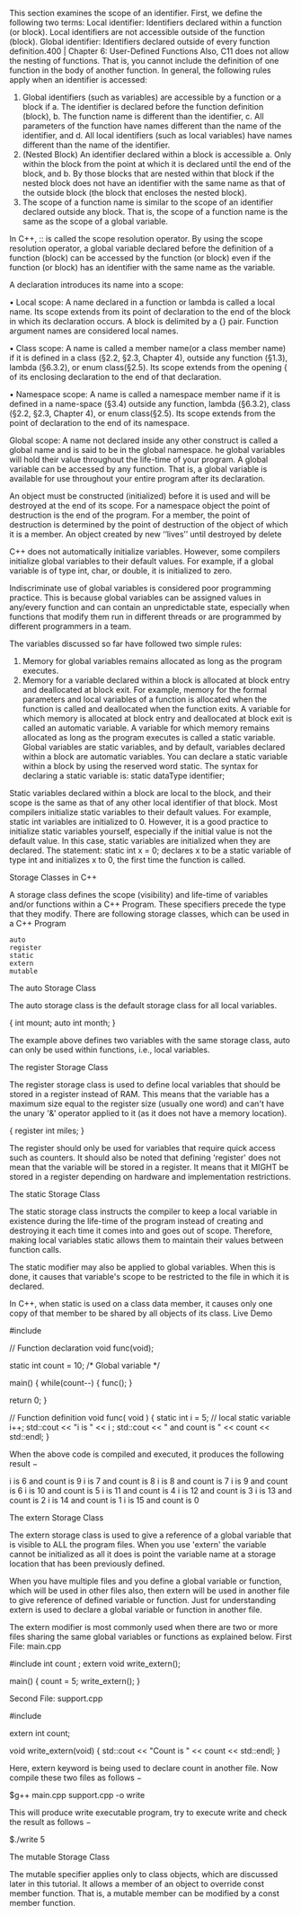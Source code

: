This section examines the scope of an identifier. First, we define the following two terms:
Local identifier: Identifiers declared within a function (or block).
Local identifiers are not accessible outside of the function (block).
Global identifier: Identifiers declared outside of every function definition.400 | Chapter 6: User-Defined Functions
Also, C11 does not allow the nesting of functions. That is, you cannot include the
definition of one function in the body of another function.
In general, the following rules apply when an identifier is accessed:
1. Global identifiers (such as variables) are accessible by a function or a
block if
a. The identifier is declared before the function definition (block),
b. The function name is different than the identifier,
c. All parameters of the function have names different than the
name of the identifier, and
d. All local identifiers (such as local variables) have names different
than the name of the identifier.
2. (Nested Block) An identifier declared within a block is accessible
a. Only within the block from the point at which it is declared until
the end of the block, and
b. By those blocks that are nested within that block if the nested
block does not have an identifier with the same name as that of
the outside block (the block that encloses the nested block).
3. The scope of a function name is similar to the scope of an identifier
declared outside any block. That is, the scope of a function name is
the same as the scope of a global variable.





In C++, :: is called the scope resolution operator. By using the
scope resolution operator, a global variable declared before the definition of a function (block) can be accessed by the function (or block)
even if the function (or block) has an identifier with the same name as
the variable.






A declaration introduces its name into a scope:

• Local scope: A name declared in a function or lambda is called a local name. Its scope extends from its point of declaration to the end of the block in which its declaration  occurs.  A block is  delimited by a {} pair.  Function  argument  names  are  considered local names.

• Class scope: A name is called a member name(or a class member name) if it is defined in a class  (§2.2,  §2.3,  Chapter  4),  outside  any  function  (§1.3),  lambda  (§6.3.2),  or enum  class(§2.5).   Its scope  extends  from  the  opening { of  its  enclosing  declaration  to  the  end  of  that declaration.

• Namespace scope: A name is called a namespace member name if  it  is  defined  in  a  name-space  (§3.4)  outside  any function,  lambda  (§6.3.2),  class  (§2.2,  §2.3,  Chapter  4),  or enum class(§2.5).  Its scope extends from the point of declaration to the end of its namespace.

Global scope: A  name  not  declared  inside  any  other  construct  is  called  a global  name and  is  said  to  be  in  the global namespace. he global variables will hold their value throughout the life-time of your program. A global variable can be accessed by any function. That is, a global variable is available for use throughout your entire program after its declaration.

An object must be constructed (initialized) before it is used and will be destroyed at the end of its scope.  For a namespace object the point of destruction is the end of the program.  For a member, the point of destruction is determined by the point of destruction of the object of which it is a member.  An object created by new ‘‘lives’’ until destroyed by delete

C++ does not automatically initialize variables.
However, some compilers initialize global variables to their default
values. For example, if a global variable is of type int, char, or double,
it is initialized to zero.

Indiscriminate use of global variables is considered poor programming practice. This is because global variables can be
assigned values in any/every function and can contain an unpredictable state, especially when functions that modify them run in
different threads or are programmed by different programmers in
a team.





The variables discussed so far have followed two simple rules:
1. Memory for global variables remains allocated as long as the program
executes.
2. Memory for a variable declared within a block is allocated at block
entry and deallocated at block exit. For example, memory for the formal parameters and local variables of a function is allocated when the
function is called and deallocated when the function exits.
A variable for which memory is allocated at block entry and deallocated at block exit
is called an automatic variable. A variable for which memory remains allocated as
long as the program executes is called a static variable. Global variables are static
variables, and by default, variables declared within a block are automatic variables.
You can declare a static variable within a block by using the reserved word static.
The syntax for declaring a static variable is:
static dataType identifier;


Static variables declared within a block are local to the block, and their scope is the
same as that of any other local identifier of that block.
Most compilers initialize static variables to their default values. For example,
static int variables are initialized to 0. However, it is a good practice to initialize
static variables yourself, especially if the initial value is not the default value. In this
case, static variables are initialized when they are declared. The statement:
static int x = 0;
declares x to be a static variable of type int and initializes x to 0, the first time the
function is called.





Storage Classes in C++

A storage class defines the scope (visibility) and life-time of variables and/or functions within a C++ Program. These specifiers precede the type that they modify. There are following storage classes, which can be used in a C++ Program

    auto
    register
    static
    extern
    mutable

The auto Storage Class

The auto storage class is the default storage class for all local variables.

{
   int mount;
   auto int month;
}

The example above defines two variables with the same storage class, auto can only be used within functions, i.e., local variables.


The register Storage Class

The register storage class is used to define local variables that should be stored in a register instead of RAM. This means that the variable has a maximum size equal to the register size (usually one word) and can't have the unary '&' operator applied to it (as it does not have a memory location).

{
   register int  miles;
}

The register should only be used for variables that require quick access such as counters. It should also be noted that defining 'register' does not mean that the variable will be stored in a register. It means that it MIGHT be stored in a register depending on hardware and implementation restrictions.

The static Storage Class

The static storage class instructs the compiler to keep a local variable in existence during the life-time of the program instead of creating and destroying it each time it comes into and goes out of scope. Therefore, making local variables static allows them to maintain their values between function calls.

The static modifier may also be applied to global variables. When this is done, it causes that variable's scope to be restricted to the file in which it is declared.

In C++, when static is used on a class data member, it causes only one copy of that member to be shared by all objects of its class.
Live Demo

#include <iostream>

// Function declaration
void func(void);

static int count = 10; /* Global variable */

main() {
   while(count--) {
      func();
   }

   return 0;
}

// Function definition
void func( void ) {
   static int i = 5; // local static variable
   i++;
   std::cout << "i is " << i ;
   std::cout << " and count is " << count << std::endl;
}

When the above code is compiled and executed, it produces the following result −

i is 6 and count is 9
i is 7 and count is 8
i is 8 and count is 7
i is 9 and count is 6
i is 10 and count is 5
i is 11 and count is 4
i is 12 and count is 3
i is 13 and count is 2
i is 14 and count is 1
i is 15 and count is 0

The extern Storage Class

The extern storage class is used to give a reference of a global variable that is visible to ALL the program files. When you use 'extern' the variable cannot be initialized as all it does is point the variable name at a storage location that has been previously defined.

When you have multiple files and you define a global variable or function, which will be used in other files also, then extern will be used in another file to give reference of defined variable or function. Just for understanding extern is used to declare a global variable or function in another file.

The extern modifier is most commonly used when there are two or more files sharing the same global variables or functions as explained below.
First File: main.cpp

#include <iostream>
int count ;
extern void write_extern();

main() {
   count = 5;
   write_extern();
}

Second File: support.cpp

#include <iostream>

extern int count;

void write_extern(void) {
   std::cout << "Count is " << count << std::endl;
}

Here, extern keyword is being used to declare count in another file. Now compile these two files as follows −

$g++ main.cpp support.cpp -o write

This will produce write executable program, try to execute write and check the result as follows −

$./write
5

The mutable Storage Class

The mutable specifier applies only to class objects, which are discussed later in this tutorial. It allows a member of an object to override const member function. That is, a mutable member can be modified by a const member function.
